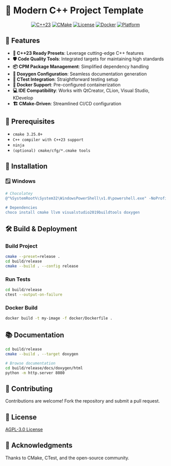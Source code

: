 # 🚀 Modern C++ Project Template

<div align="center">

[![C++23](https://img.shields.io/badge/C%2B%2B-23-blue?style=for-the-badge&logo=c%2B%2B)](https://en.cppreference.com/w/cpp/compiler_support)
[![CMake](https://img.shields.io/badge/CMake-3.25.0+-brightgreen?style=for-the-badge&logo=cmake)](https://cmake.org)
[![License](https://img.shields.io/badge/License-AGPL--3.0-red?style=for-the-badge)](https://www.gnu.org/licenses/agpl-3.0.en.html)
[![Docker](https://img.shields.io/badge/Docker-Ready-blue?style=for-the-badge&logo=docker)](https://www.docker.com)
[![Platform](https://img.shields.io/badge/Platforms-Windows-lightgrey?style=for-the-badge)](https://github.com/geugenm/template-cpp-project)

</div>

## 🌟 Features

- **🔬 C++23 Ready Presets**: Leverage cutting-edge C++ features
- **🛡️ Code Quality Tools**: Integrated targets for maintaining high standards
- **📦 CPM Package Management**: Simplified dependency handling
- **📄 Doxygen Configuration**: Seamless documentation generation
- **🧪 CTest Integration**: Straightforward testing setup
- **🐳 Docker Support**: Pre-configured containerization
- **💻 IDE Compatibility**: Works with QtCreator, CLion, Visual Studio, KDevelop
- **🏗️ CMake-Driven**: Streamlined CI/CD configuration

## 🚧 Prerequisites

- `cmake 3.25.0+`
- `C++ compiler with C++23 support`
- `ninja`
- `(optional) cmake/cfg/*.cmake tools`

## 💾 Installation

### 🪟 Windows

```powershell
# Chocolatey
@"%SystemRoot%\System32\WindowsPowerShell\v1.0\powershell.exe" -NoProfile -InputFormat None -ExecutionPolicy Bypass -Command "iex ((New-Object System.Net.WebClient).DownloadString('https://chocolatey.org/install.ps1'))" && SET "PATH=%PATH%;%ALLUSERSPROFILE%\chocolatey\bin"

# Dependencies
choco install cmake llvm visualstudio2019buildtools doxygen
```

## 🛠️ Build & Deployment

### Build Project

```bash
cmake --preset=release .
cd build/release
cmake --build . --config release
```

### Run Tests

```bash
cd build/release
ctest --output-on-failure
```

### Docker Build

```bash
docker build -t my-image -f docker/Dockerfile .
```

## 📚 Documentation

```bash
cd build/release
cmake --build . --target doxygen

# Browse documentation
cd build/release/docs/doxygen/html
python -m http.server 8080
```

## 🤝 Contributing

Contributions are welcome! Fork the repository and submit a pull request.

## 📄 License

[AGPL-3.0 License](license)

## 🙏 Acknowledgments

Thanks to CMake, CTest, and the open-source community.
